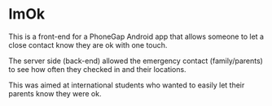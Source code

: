 # ImOk

This is a front-end for a PhoneGap Android app that allows someone to let a close contact know they are ok with one touch.

The server side (back-end) allowed the emergency contact (family/parents) to see how often they checked in and their locations.

This was aimed at international students who wanted to easily let their parents know they were ok.

